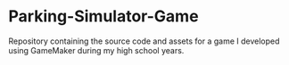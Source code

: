 # Parking-Simulator-Game
Repository containing the source code and assets for a game I developed using GameMaker during my high school years.
